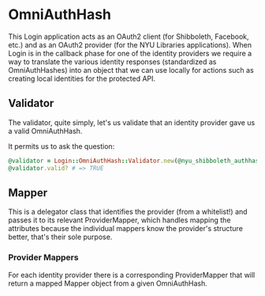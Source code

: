 # OmniAuthHash

This Login application acts as an OAuth2 client (for Shibboleth, Facebook, etc.) and as an OAuth2 provider (for the NYU Libraries applications). When Login is in the callback phase for one of the identity providers we require a way to translate the various identity responses (standardized as OmniAuthHashes) into an object that we can use locally for actions such as creating local identities for the protected API.

## Validator

The validator, quite simply, let's us validate that an identity provider gave us a valid OmniAuthHash.

It permits us to ask the question:

```ruby
@validator = Login::OmniAuthHash::Validator.new(@nyu_shibboleth_authhash, 'nyu_shibboleth')
@validator.valid? # => TRUE
```

## Mapper

This is a delegator class that identifies the provider (from a whitelist!) and passes it to its relevant ProviderMapper, which handles mapping the attributes because the individual mappers know the provider's structure better, that's their sole purpose.

### Provider Mappers

For each identity provider there is a corresponding ProviderMapper that will return a mapped Mapper object from a given OmniAuthHash.
